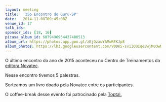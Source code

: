 ```yaml
---
layout: meeting
title:  '35o Encontro do Guru-SP'
date:   2014-11-08T09:45:00Z
venue_id: 17
talk_ids:
sponsor_ids: [18, 16]
picasa_album_id: 6079496954437480513
album_url: https://photos.app.goo.gl/zEjQzawYAMwRFKJp8
album_photos: https://lh3.googleusercontent.com/V0DK5-sviIOOIqeBwjM0OwNVDylPFnRGzG8WCvTjsxSS0x4hUIhKkO_QwLVrZGqe9qaujr7-ijr3yN8nm9_tPQyfR-GRgxlDVr3dJGYGv5ikB0to5CVqnf_A-Sp76bTfWymaVgpIMXW00LpfpiefVaZIa3OnOovP6XMZNDBMzBEsGEukh6YpzPJaQDyoHhIBah4F7nGis9XigwRqMroiwoO6mFaGLYHtmuas9dFn3YOwMDNBtmhdTnqtuHgqZf7xuWMjXhkjv6vIptVAE0UIufVmM8JyIKeP0jtelg6-CbHQgdv2P1e7twfnfHWVh7k086LHvX_zzvN5Os886wN3yvEaGdjZJLtFydOnH8S0J8jewCYHb0ndc9Na9YrlXylUizIDcLKZJvwlUR7mWP7_juUqBR4u_zFY-LDNYLMMZMLGYyaOX-Q_2sgqIdy0eoMbpuW580fnec-dTkLbSm9-3hdIpfqX8WACv_DxrNNJl6Pvy-f7SiiwDDtL8j3YQmUlhz8KcpFR11Pv2zYtjWbFAPulyHbpJiaWV2NVxrcM2ad9jBcM49IhMq0g1sVNea0ruqUPkcXL3r6OPMwWH-d6TK2mcUvEh8Ub4ta7WXT4kdfGmV7tYSC_qAOY9utFr4Hc4yCMVyX6IGZzO4kHT4aaXjZvwl80G_RqquDR8uWL-twVCRkPZHMdbjjqWaHjQfB1PQqcUs0dvh66rTSgVA
---
```


<p>O &uacute;ltimo encontro do ano de 2015 aconteceu no Centro de Treinamentos da <a href="http://www.novatec.com.br">editora Novatec</a>.</p>

<p>Nesse encontro tivemos 5 palestras.</p>

<p>Sorteamos um livro doado pela Novatec entre os participantes.</p>

<p>O coffee-break desse evento foi patrocinado pela <a href="http://wfernand.es/toptal">Toptal.</a></p>

